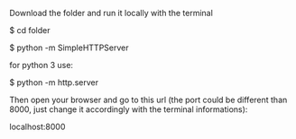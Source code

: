 Download the folder and run it locally with the terminal

$ cd folder

$ python -m SimpleHTTPServer

for python 3 use:

$ python -m http.server

Then open your browser and go to this url (the port could be different than 8000, just change it accordingly with the terminal informations):

localhost:8000